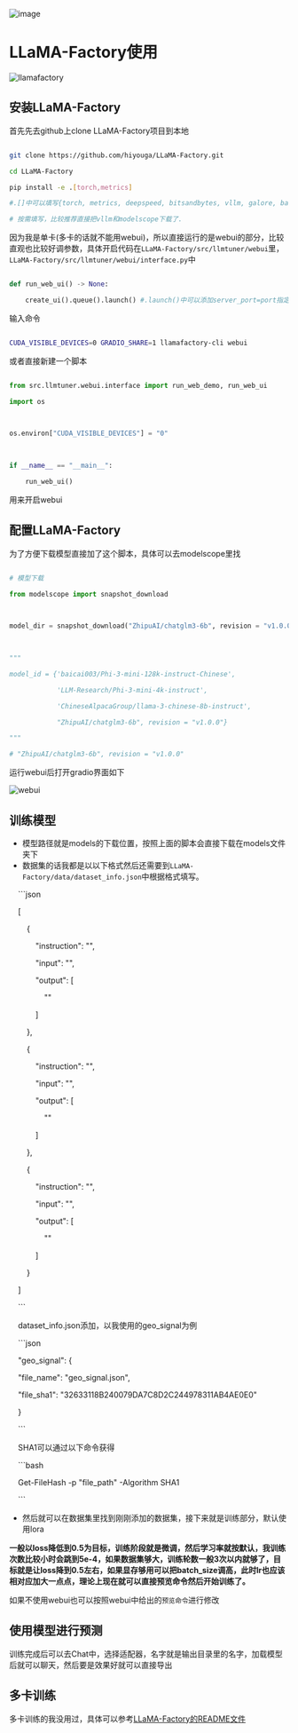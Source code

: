 ![image](https://cdn.jsdelivr.net/gh/littlepenguin66/webImage/llamafactory.png)

# LLaMA-Factory使用

![llamafactory](https://cdn.jsdelivr.net/gh/littlepenguin66/webImage/llamafactory.png)

## 安装LLaMA-Factory

首先先去github上clone LLaMA-Factory项目到本地

```bash

git clone https://github.com/hiyouga/LLaMA-Factory.git

cd LLaMA-Factory

pip install -e .[torch,metrics]

#.[]中可以填写{torch, metrics, deepspeed, bitsandbytes, vllm, galore, badam, gptq, awq, aqlm, qwen, modelscope, quality}

# 按需填写，比较推荐直接把vllm和modelscope下载了.

```

因为我是单卡(多卡的话就不能用webui)，所以直接运行的是webui的部分，比较直观也比较好调参数，具体开启代码在`LLaMA-Factory/src/llmtuner/webui`里，`LLaMA-Factory/src/llmtuner/webui/interface.py`中

```python

def run_web_ui() -> None:

    create_ui().queue().launch() #.launch()中可以添加server_port=port指定gradio开启的窗口

```

输入命令

```bash

CUDA_VISIBLE_DEVICES=0 GRADIO_SHARE=1 llamafactory-cli webui

```

或者直接新建一个脚本

```python

from src.llmtuner.webui.interface import run_web_demo, run_web_ui

import os

  

os.environ["CUDA_VISIBLE_DEVICES"] = "0"

  

if __name__ == "__main__":

    run_web_ui()

```

用来开启webui

## 配置LLaMA-Factory

为了方便下载模型直接加了这个脚本，具体可以去modelscope里找

```python

# 模型下载

from modelscope import snapshot_download

  

model_dir = snapshot_download("ZhipuAI/chatglm3-6b", revision = "v1.0.0", cache_dir='models')

  

"""

model_id = {'baicai003/Phi-3-mini-128k-instruct-Chinese',

            'LLM-Research/Phi-3-mini-4k-instruct',

            'ChineseAlpacaGroup/llama-3-chinese-8b-instruct',

            "ZhipuAI/chatglm3-6b", revision = "v1.0.0"}

"""

# "ZhipuAI/chatglm3-6b", revision = "v1.0.0"

```

运行webui后打开gradio界面如下

![webui](https://cdn.jsdelivr.net/gh/littlepenguin66/webImage/llamawebui.png)

## 训练模型

- 模型路径就是models的下载位置，按照上面的脚本会直接下载在models文件夹下
- 数据集的话我都是以以下格式然后还需要到`LLaMA-Factory/data/dataset_info.json`中根据格式填写。

    ```json

    [

        {

            "instruction": "",

            "input": "",

            "output": [

                ""

            ]

        },

        {

            "instruction": "",

            "input": "",

            "output": [

                ""

            ]

        },

        {

            "instruction": "",

            "input": "",

            "output": [

                ""

            ]

        }

    ]    

    ```

    dataset_info.json添加，以我使用的geo_signal为例

    ```json

    "geo_signal": {

    "file_name": "geo_signal.json",

    "file_sha1": "32633118B240079DA7C8D2C244978311AB4AE0E0"

    }

    ```

    SHA1可以通过以下命令获得

    ```bash

    Get-FileHash -p "file_path" -Algorithm SHA1

    ```

- 然后就可以在数据集里找到刚刚添加的数据集，接下来就是训练部分，默认使用lora

**一般以loss降低到0.5为目标，训练阶段就是微调，然后学习率就按默认，我训练次数比较小时会跳到5e-4，如果数据集够大，训练轮数一般3次以内就够了，目标就是让loss降到0.5左右，如果显存够用可以把batch_size调高，此时lr也应该相对应加大一点点，理论上现在就可以直接预览命令然后开始训练了。**

如果不使用webui也可以按照webui中给出的`预览命令`进行修改

## 使用模型进行预测

训练完成后可以去Chat中，选择适配器，名字就是输出目录里的名字，加载模型后就可以聊天，然后要是效果好就可以直接导出

## 多卡训练

多卡训练的我没用过，具体可以参考[LLaMA-Factory的README文件](https://github.com/hiyouga/LLaMA-Factory/blob/main/examples/README_zh.md)
